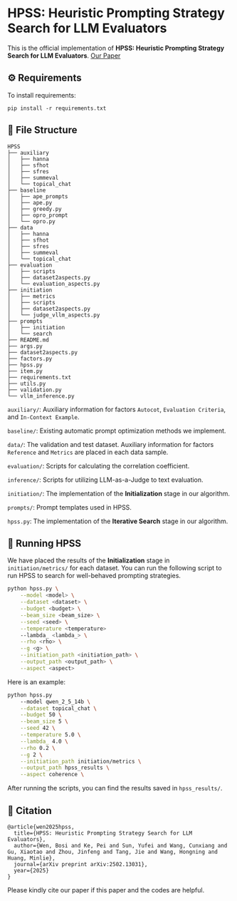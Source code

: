 # HPSS: Heuristic Prompting Strategy Search for LLM Evaluators

This is the official implementation of **HPSS: Heuristic Prompting Strategy Search for LLM Evaluators**. [Our Paper](https://arxiv.org/abs/2502.13031) 

## ⚙️ Requirements

To install requirements:

```setup
pip install -r requirements.txt
```

## 🌳 File Structure

```plaintext
HPSS
├── auxiliary
│   ├── hanna
│   ├── sfhot
│   ├── sfres
│   ├── summeval
│   └── topical_chat
├── baseline
│   ├── ape_prompts
│   ├── ape.py
│   ├── greedy.py
│   ├── opro_prompt
│   └── opro.py
├── data
│   ├── hanna
│   ├── sfhot
│   ├── sfres
│   ├── summeval
│   └── topical_chat
├── evaluation
│   ├── scripts
│   ├── dataset2aspects.py
│   └── evaluation_aspects.py
├── initiation
│   ├── metrics
│   ├── scripts
│   ├── dataset2aspects.py
│   └── judge_vllm_aspects.py
├── prompts
│   ├── initiation
│   └── search
├── README.md
├── args.py
├── dataset2aspects.py
├── factors.py
├── hpss.py
├── item.py
├── requirements.txt
├── utils.py
├── validation.py
└── vllm_inference.py
```

`auxiliary/`: Auxiliary information for factors `Autocot`, `Evaluation Criteria`, and `In-Context Example`.

`baseline/`: Existing automatic prompt optimization methods we implement.

`data/`: The validation and test dataset. Auxiliary information for factors `Reference` and `Metrics` are placed in each data sample.

`evaluation/`: Scripts for calculating the correlation coefficient.

`inference/`: Scripts for utilizing LLM-as-a-Judge to text evaluation.

`initiation/`: The implementation of the **Initialization** stage in our algorithm.

`prompts/`: Prompt templates used in HPSS.

`hpss.py`: The implementation of the **Iterative Search** stage in our algorithm.

## 🚀 Running HPSS

We have placed the results of the **Initialization** stage in `initiation/metrics/` for each dataset. You can run the following script to run HPSS to search for well-behaved prompting strategies.

```bash
python hpss.py \
    --model <model> \
    --dataset <dataset> \
    --budget <budget> \
    --beam_size <beam_size> \
    --seed <seed> \
    --temperature <temperature>
    --lambda_ <lambda_> \
    --rho <rho> \
    --g <g> \
    --initiation_path <initiation_path> \
    --output_path <output_path> \
    --aspect <aspect>
```

Here is an example:

```bash
python hpss.py
    --model qwen_2_5_14b \
    --dataset topical_chat \
    --budget 50 \
    --beam_size 5 \
    --seed 42 \
    --temperature 5.0 \
    --lambda_ 4.0 \
    --rho 0.2 \
    --g 2 \
    --initiation_path initiation/metrics \
    --output_path hpss_results \
    --aspect coherence \
```

After running the scripts, you can find the results saved in `hpss_results/`.


## 👏 Citation

```
@article{wen2025hpss,
  title={HPSS: Heuristic Prompting Strategy Search for LLM Evaluators},
  author={Wen, Bosi and Ke, Pei and Sun, Yufei and Wang, Cunxiang and Gu, Xiaotao and Zhou, Jinfeng and Tang, Jie and Wang, Hongning and Huang, Minlie},
  journal={arXiv preprint arXiv:2502.13031},
  year={2025}
}
```

Please kindly cite our paper if this paper and the codes are helpful.
